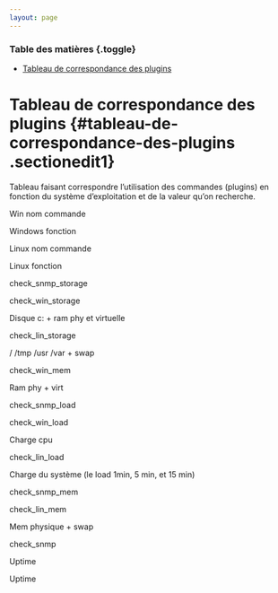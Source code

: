 ```yaml
---
layout: page
---
```


### Table des matières {.toggle}

-   [Tableau de correspondance des
    plugins](tableau-correspondance-plugins.html#tableau-de-correspondance-des-plugins)

Tableau de correspondance des plugins {#tableau-de-correspondance-des-plugins .sectionedit1}
=====================================

Tableau faisant correspondre l’utilisation des commandes (plugins) en
fonction du système d’exploitation et de la valeur qu’on recherche.

Win nom commande

Windows fonction

Linux nom commande

Linux fonction

check\_snmp\_storage

check\_win\_storage

Disque c: + ram phy et virtuelle

check\_lin\_storage

/ /tmp /usr /var + swap

check\_win\_mem

Ram phy + virt

check\_snmp\_load

check\_win\_load

Charge cpu

check\_lin\_load

Charge du système (le load 1min, 5 min, et 15 min)

check\_snmp\_mem

check\_lin\_mem

Mem physique + swap

check\_snmp

Uptime

Uptime
